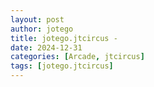 ```yaml
---
layout: post
author: jotego
title: jotego.jtcircus - 
date: 2024-12-31
categories: [Arcade, jtcircus]
tags: [jotego.jtcircus]
---
```


